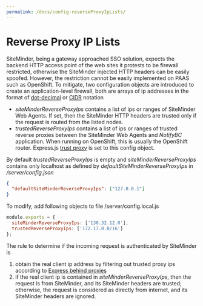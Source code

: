 ```yaml
---
permalink: /docs/config-reverseProxyIpLists/
---
```


# Reverse Proxy IP Lists

SiteMinder, being a gateway approached SSO solution, expects the backend HTTP access point of the web sites it protests to be firewall restricted, otherwise the SiteMinder injected HTTP headers can be easily spoofed. However, the restriction cannot be easily implemented on PAAS such as OpenShift. To mitigate, two configuration objects are introduced to create an application-level firewall, both are arrays of ip addresses in the format of [dot-decimal](https://en.wikipedia.org/wiki/Dot-decimal_notation) or [CIDR](https://en.wikipedia.org/wiki/Classless_Inter-Domain_Routing#CIDR_notation) notation

- _siteMinderReverseProxyIps_ contains a list of ips or ranges of SiteMinder Web Agents. If set, then the SiteMinder HTTP headers are trusted only if the request is routed from the listed nodes.
- _trustedReverseProxyIps_ contains a list of ips or ranges of trusted reverse proxies between the SiteMinder Web Agents and _NotifyBC_ application. When running on OpenShift, this is usually the OpenShift router. Express.js [trust proxy](https://expressjs.com/en/guide/behind-proxies.html) is set to this config object.

By default _trustedReverseProxyIps_ is empty and _siteMinderReverseProxyIps_ contains only localhost as defined by _defaultSiteMinderReverseProxyIps_ in _/server/config.json_

```json
{
  "defaultSiteMinderReverseProxyIps": ["127.0.0.1"]
}
```

To modify, add following objects to file /server/config.local.js

```js
module.exports = {
  siteMinderReverseProxyIps: ['130.32.12.0'],
  trustedReverseProxyIps: ['172.17.0.0/16']
};
```

The rule to determine if the incoming request is authenticated by SiteMinder is

1. obtain the real client ip address by filtering out trusted proxy ips according to [Express behind proxies](https://expressjs.com/en/guide/behind-proxies.html)
2. if the real client ip is contained in _siteMinderReverseProxyIps_, then the request is from SiteMinder, and its SiteMinder headers are trusted; otherwise, the request is considered as directly from internet, and its SiteMinder headers are ignored.
